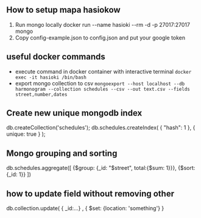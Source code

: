 ## How to setup mapa hasiokow

1. Run mongo locally
docker run --name hasioki --rm -d -p 27017:27017 mongo
2. Copy config-example.json to config.json and put your google token

## useful docker commands
- execute command in docker container with interactive terminal
`docker exec -it hasioki /bin/bash`
- export mongo collection to csv
`mongoexport --host localhost --db harmonogram --collection schedules --csv --out text.csv --fields street,number,dates`

## Create new unique mongodb index
db.createCollection('schedules');
db.schedules.createIndex( { "hash": 1 }, { unique: true } );

## Mongo grouping and sorting
db.schedules.aggregate([
{$group: {_id: "$street", total:{$sum: 1}}},
{$sort: {_id: 1}}
])

## how to update field without removing other
db.collection.update(  { _id:...} , { $set: {location: 'something'} }
